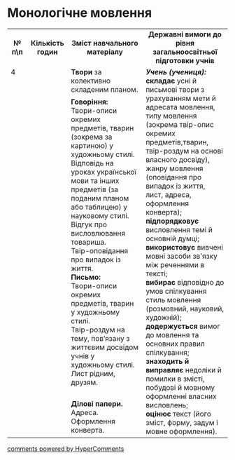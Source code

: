 <div id="hypercomments_widget" class="js-hypercomments-widget invisible"></div>

# Монологічне мовлення

<table>
  <tr>
    <td width="10%" align="center"><b>№ <br>п\п</br></b></td>
    <td width="5%" align="center"><b>Кількість годин</b></td>  
    <td width="40%" align="center"><b>Зміст навчального матеріалу</b></td>
    <td width="45%" align="center"><b>Державні вимоги до рівня загальноосвітньої підготовки учнів</b></td>
  </tr>
  <tr>
<td width="10%" style="vertical-align:top !important;" rowspan="3">4</td>
<td width="5%" style="vertical-align:top !important;"  rowspan="3"></td>
    <td width="40%" style="vertical-align:top !important;"><b>Твори</b>  за колективно складеним планом.<br></td>
    <td width="45%" style="vertical-align:top !important;" rowspan="3">
<i><b>Учень (учениця):</b></i><br>
<b>складає</b>  усні й письмові твори з урахуванням мети й адресата мовлення,  типу мовлення (зокрема твір-опис окремих предметів,тварин, твір-роздум на основі власного досвіду), жанру мовлення (оповідання про випадок із життя,  лист, адреса, оформлення конверта);<br>
<b>підпорядковує</b> висловлення темі й основній думці;<br>
<b>використовує</b> вивчені мовні засоби зв'язку між реченнями в тексті; <br>
<b>вибирає</b> відповідно до умов спілкування стиль мовлення (розмовний, науковий, художній);  <br>
<b>додержується</b> вимог до мовлення та  основних правил спілкування; <br>
<b>знаходить й виправляє</b> недоліки й помилки в змісті, побудові й мовному оформленні власних  висловлень;<br>
<b>оцінює</b> текст (його зміст, форму, задум і мовне оформлення).
</td>
</tr>  
<tr>
    <td width="40%" style="vertical-align:top !important;">
<b>Говоріння:</b> <br>
Твори-описи окремих предметів, тварин (зокрема за картиною) у художньому стилі.<br>
Відповідь на уроках української мови та інших предметів (за поданим планом або таблицею) у науковому стилі.<br>
Відгук про висловлювання товариша.<br>
Твір-оповідання про випадок із життя.<br>
<b>Письмо:</b><br>
Твори-описи окремих предметів, тварин у художньому стилі.<br>
Твір-роздум на тему, пов’язану з життєвим досвідом учнів у художньому стилі.<br>
Лист рідним, друзям. 
</td>
</tr>  
    <tr>
    <td width="40%" style="vertical-align:top !important;"><b>Ділові папери.</b> Адреса. Оформлення конверта.</td>
  </tr>    
</table>

<div class="js-hypercomments-container">
<a href="http://hypercomments.com" class="hc-link" title="comments widget">comments powered by HyperComments</a>
</div>